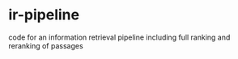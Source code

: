 # ir-pipeline
code for an information retrieval pipeline including full ranking and reranking of passages
